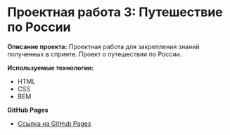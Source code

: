 # Проектная работа 3: Путешествие по России

**Описание проекта:**
 Проектная работа для закрепления знаний полученных в спринте. Проект о путешествии по России.

**Используемые технологии:**

- HTML
- CSS
- BEM

**GitHub Pages**

- [Ссылка на GitHub Pages](https://ivnpotapov.github.io/russian-travel/)
